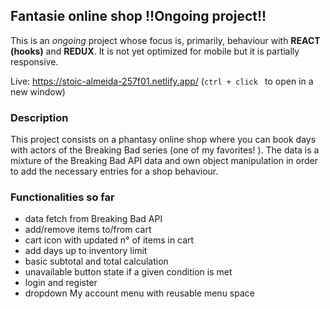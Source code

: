## Fantasie online shop !!Ongoing project!!

This is an _ongoing_ project whose focus is, primarily, behaviour with **REACT (hooks)** and **REDUX**.
It is not yet optimized for mobile but it is partially responsive.

Live: https://stoic-almeida-257f01.netlify.app/ (<code>ctrl + click </code> to open in a new window)

### Description

This project consists on a phantasy online shop where you can book days with actors of the Breaking Bad series (one of my favorites! ). The data is a mixture of the Breaking Bad API data and own object manipulation in order to add the necessary entries for a shop behaviour.

### Functionalities so far

- data fetch from Breaking Bad API
- add/remove items to/from cart
- cart icon with updated n° of items in cart
- add days up to inventory limit
- basic subtotal and total calculation
- unavailable button state if a given condition is met
- login and register
- dropdown My account menu with reusable menu space

